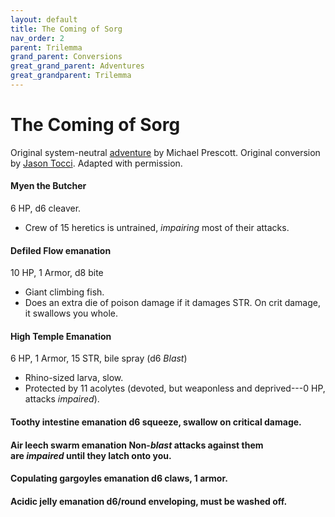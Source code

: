 ```yaml
---
layout: default
title: The Coming of Sorg
nav_order: 2
parent: Trilemma
grand_parent: Conversions
great_grand_parent: Adventures
great_grandparent: Trilemma
---
```


# The Coming of Sorg

Original system-neutral [adventure](http://blog.trilemma.com/2014/06/the-coming-of-sorg.html) by Michael Prescott. Original conversion by [Jason Tocci](https://jasontocci.itch.io/agents-of-the-odd/devlog/180126/adapting-scenarios-for-agents-of-the-odd). Adapted with permission.

#### Myen the Butcher 
6 HP, d6 cleaver.
- Crew of 15 heretics is untrained, *impairing* most of their attacks.

#### Defiled Flow emanation 
10 HP, 1 Armor, d8 bite
- Giant climbing fish.
- Does an extra die of poison damage if it damages STR. On crit damage, it swallows you whole.

#### High Temple Emanation 
6 HP, 1 Armor, 15 STR, bile spray (d6 *Blast*)
- Rhino-sized larva, slow.
- Protected by 11 acolytes (devoted, but weaponless and deprived---0 HP, attacks *impaired*).

#### Toothy intestine emanation d6 squeeze, swallow on critical damage.
#### Air leech swarm emanation Non-*blast* attacks against them are *impaired* until they latch onto you.
#### Copulating gargoyles emanation d6 claws, 1 armor.
#### Acidic jelly emanation d6/round enveloping, must be washed off.

